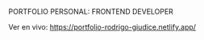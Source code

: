 PORTFOLIO PERSONAL: FRONTEND DEVELOPER

Ver en vivo: https://portfolio-rodrigo-giudice.netlify.app/
